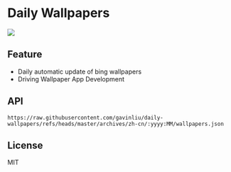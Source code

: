# Daily Wallpapers
  
![](https://www.bing.com/th?id=OHR.SnowMoose_ZH-CN3364979952_UHD.jpg)

## Feature

- Daily automatic update of bing wallpapers
- Driving Wallpaper App Development

## API

```
https://raw.githubusercontent.com/gavinliu/daily-wallpapers/refs/heads/master/archives/zh-cn/:yyyy:MM/wallpapers.json
```

## License

MIT
  